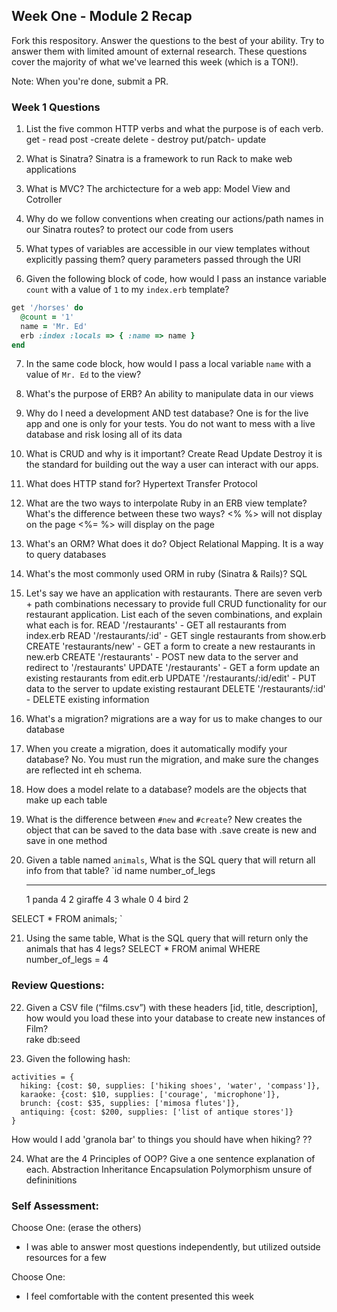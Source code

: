 ## Week One - Module 2 Recap

Fork this respository. Answer the questions to the best of your ability. Try to answer them with limited amount of external research. These questions cover the majority of what we've learned this week (which is a TON!).

Note: When you're done, submit a PR.

### Week 1 Questions

1. List the five common HTTP verbs and what the purpose is of each verb.
get - read
post -create 
delete - destroy
put/patch- update

2. What is Sinatra?
Sinatra is a framework to run Rack to make web applications

3. What is MVC? 
The archictecture for a web app: Model View and Cotroller

4. Why do we follow conventions when creating our actions/path names in our Sinatra routes?
to protect our code from users

5. What types of variables are accessible in our view templates without explicitly passing them?
query parameters passed through the URI

6. Given the following block of code, how would I pass an instance variable `count` with a value of `1` to my `index.erb` template?

  ```ruby
  get '/horses' do
    @count = '1'
    name = 'Mr. Ed'
    erb :index :locals => { :name => name }
  end
  ```

7. In the same code block, how would I pass a local variable `name` with a value of `Mr. Ed` to the view?

8. What's the purpose of ERB?
An ability to manipulate data in our views

9. Why do I need a development AND test database?
One is for the live app and one is only for your tests.  You do not want to mess with a live database and risk losing all of its data

10. What is CRUD and why is it important?
Create
Read
Update
Destroy
it is the standard for building out the way a user can interact with our apps.

11. What does HTTP stand for?
Hypertext Transfer Protocol

12. What are the two ways to interpolate Ruby in an ERB view template? What's the difference between these two ways?
<% %> will not display on the page
<%= %> will display on the page

13. What's an ORM? What does it do?
Object Relational Mapping.  It is a way to query databases

14. What's the most commonly used ORM in ruby (Sinatra & Rails)?
SQL

15. Let's say we have an application with restaurants. There are seven verb + path combinations necessary to provide full CRUD functionality for our restaurant application. List each of the seven combinations, and explain what each is for.
READ '/restaurants' - GET all restaurants from index.erb
READ '/restaurants/:id' - GET single restaurants from show.erb
CREATE 'restaurants/new' - GET a form to create a new restaurants in new.erb
CREATE '/restaurants' - POST new data to the server and redirect to '/restaurants'
UPDATE '/restaurants' - GET a form update an existing restaurants from edit.erb
UPDATE '/restaurants/:id/edit' - PUT data to the server to update existing restaurant
DELETE '/restaurants/:id' - DELETE existing information

16. What's a migration?
migrations are a way for us to make changes to our database

17. When you create a migration, does it automatically modify your database?
No.  You must run the migration, and make sure the changes are reflected int eh schema.

18. How does a model relate to a database?
models are the objects that make up each table

19. What is the difference between `#new` and `#create`?
New creates the object that can be saved to the data base with .save
create is new and save in one method

20. Given a table named `animals`, What is the SQL query that will return all info from that table?
    `id     name        number_of_legs
    -----   ------      --------------
      1     panda       4
      2     giraffe     4
      3     whale       0
      4     bird        2
      
 SELECT * FROM animals;
    `

21. Using the same table, What is the SQL query that will return only the animals that has 4 legs?
SELECT * FROM animal WHERE number_of_legs = 4


### Review Questions:  
22. Given a CSV file (“films.csv”) with these headers [id, title, description], how would you load these into your database to create new instances of Film?  
rake db:seed

23. Given the following hash:
```
activities = {
  hiking: {cost: $0, supplies: ['hiking shoes', 'water', 'compass']},
  karaoke: {cost: $10, supplies: ['courage', 'microphone']},
  brunch: {cost: $35, supplies: ['mimosa flutes']},
  antiquing: {cost: $200, supplies: ['list of antique stores']}
}
```
How would I add 'granola bar' to things you should have when hiking?
??

24. What are the 4 Principles of OOP? Give a one sentence explanation of each.
Abstraction 
Inheritance
Encapsulation
Polymorphism
unsure of defininitions


### Self Assessment:
Choose One: (erase the others)
* I was able to answer most questions independently, but utilized outside resources for a few


Choose One:
* I feel comfortable with the content presented this week

